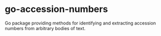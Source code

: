 # go-accession-numbers

Go package providing methods for identifying and extracting accession numbers from arbitrary bodies of text.
